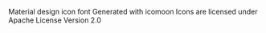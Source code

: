 Material design icon font
Generated with icomoon
Icons are licensed under Apache License Version 2.0
